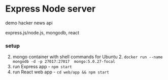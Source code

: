 # Express Node server

demo hacker news api 

express.js/node.js, mongodb, react

### setup
2. mongo container with shell commands for Ubuntu
   2. `docker run --name mongodb -d -p 27017:27017  mongo:5.0.27-focal`
3. run Express app - `npm start`
4. run React web app - `cd web/app && npm start`

